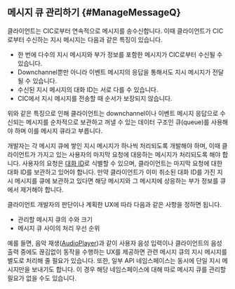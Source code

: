 ## 메시지 큐 관리하기 {#ManageMessageQ}

클라이언트는 CIC로부터 연속적으로 메시지를 송수신합니다. 이때 클라이언트가 CIC로부터 수신하는 지시 메시지는 다음과 같은 특징이 있습니다.
* 한 번에 다수의 지시 메시지와 부가 정보를 포함한 메시지가 CIC로부터 수신될 수 있습니다.
* Downchannel뿐만 아니라 이벤트 메시지의 응답을 통해서도 지시 메시지가 전달될 수 있습니다.
* 수신된 지시 메시지의 대화 ID는 서로 다를 수 있습니다.
* CIC에서 지시 메시지를 전송할 때 순서가 보장되지 않습니다.

위와 같은 특징으로 인해 클라이언트는 downchannel이나 이벤트 메시지 응답으로 수신되는 메시지를 순차적으로 보관하고 꺼낼 수 있는 데이터 구조인 큐(queue)를 사용해야 하며 이를 메시지 큐라고 부릅니다.

개발자는 각 메시지 큐에 쌓인 지시 메시지가 하나씩 처리되도록 개발해야 하며, 이때 클라이언트가 가지고 있는 사용자의 마지막 요청에 대응하는 메시지가 처리되도록 해야 합니다. 사용자의 요청은 [대화 ID](/CIC/CIC_Overview.md#DialogModel)로 식별할 수 있으며, 클라이언트는 마지막 요청에 대한 대화 ID를 보관하고 있어야 합니다. 만약 클라이언트가 이미 취소된 대화 ID를 가진 지시 메시지를 큐에 보관하고 있다면 해당 메시지와 그 메시지에 상응하는 부가 정보를 큐에서 제거해야 합니다.

클라이언트 개발자의 판단이나 계획한 UX에 따라 다음과 같은 사항을 정하면 됩니다.
* 관리할 메시지 큐의 수와 크기
* 메시지 큐 사이의 처리 우선 순위

예를 들면, 음악 재생([AudioPlayer](/CIC/References/CICInterface/AudioPlayer.md))과 같이 사용자 음성 입력이나 클라이언트의 음성 출력 중에도 끊김없이 동작을 수행하는 UX를 제공하면 관련 메시지 큐의 지시 메시지를 별도로 처리해 줄 필요가 있습니다. 또한, 일부 API 네임스페이스는 동시에 단일 지시 메시지만을 보내기도 합니다. 이 경우 해당 네임스페이스에 대해 따로 메시지 큐를 관리할 필요가 없을 수도 있습니다.
